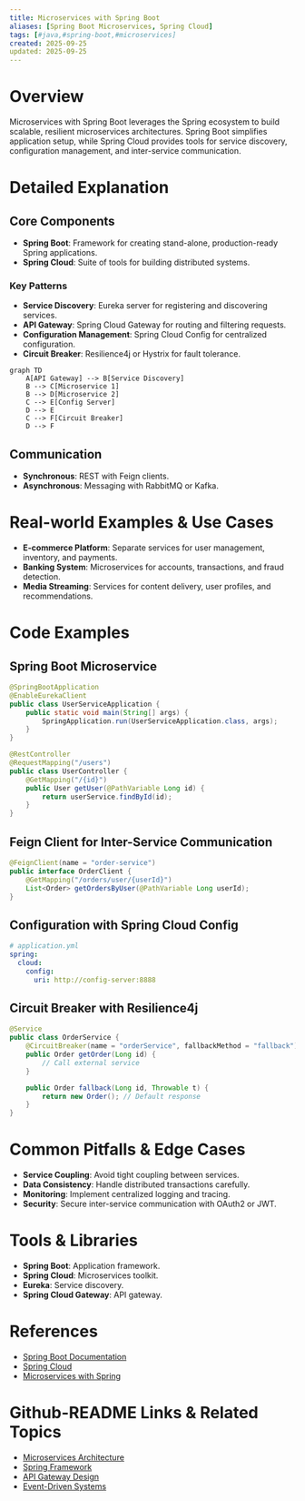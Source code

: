 ```yaml
---
title: Microservices with Spring Boot
aliases: [Spring Boot Microservices, Spring Cloud]
tags: [#java,#spring-boot,#microservices]
created: 2025-09-25
updated: 2025-09-25
---
```


# Overview

Microservices with Spring Boot leverages the Spring ecosystem to build scalable, resilient microservices architectures. Spring Boot simplifies application setup, while Spring Cloud provides tools for service discovery, configuration management, and inter-service communication.

# Detailed Explanation

## Core Components

- **Spring Boot**: Framework for creating stand-alone, production-ready Spring applications.
- **Spring Cloud**: Suite of tools for building distributed systems.

### Key Patterns

- **Service Discovery**: Eureka server for registering and discovering services.
- **API Gateway**: Spring Cloud Gateway for routing and filtering requests.
- **Configuration Management**: Spring Cloud Config for centralized configuration.
- **Circuit Breaker**: Resilience4j or Hystrix for fault tolerance.

```mermaid
graph TD
    A[API Gateway] --> B[Service Discovery]
    B --> C[Microservice 1]
    B --> D[Microservice 2]
    C --> E[Config Server]
    D --> E
    C --> F[Circuit Breaker]
    D --> F
```

## Communication

- **Synchronous**: REST with Feign clients.
- **Asynchronous**: Messaging with RabbitMQ or Kafka.

# Real-world Examples & Use Cases

- **E-commerce Platform**: Separate services for user management, inventory, and payments.
- **Banking System**: Microservices for accounts, transactions, and fraud detection.
- **Media Streaming**: Services for content delivery, user profiles, and recommendations.

# Code Examples

## Spring Boot Microservice

```java
@SpringBootApplication
@EnableEurekaClient
public class UserServiceApplication {
    public static void main(String[] args) {
        SpringApplication.run(UserServiceApplication.class, args);
    }
}

@RestController
@RequestMapping("/users")
public class UserController {
    @GetMapping("/{id}")
    public User getUser(@PathVariable Long id) {
        return userService.findById(id);
    }
}
```

## Feign Client for Inter-Service Communication

```java
@FeignClient(name = "order-service")
public interface OrderClient {
    @GetMapping("/orders/user/{userId}")
    List<Order> getOrdersByUser(@PathVariable Long userId);
}
```

## Configuration with Spring Cloud Config

```yaml
# application.yml
spring:
  cloud:
    config:
      uri: http://config-server:8888
```

## Circuit Breaker with Resilience4j

```java
@Service
public class OrderService {
    @CircuitBreaker(name = "orderService", fallbackMethod = "fallback")
    public Order getOrder(Long id) {
        // Call external service
    }

    public Order fallback(Long id, Throwable t) {
        return new Order(); // Default response
    }
}
```

# Common Pitfalls & Edge Cases

- **Service Coupling**: Avoid tight coupling between services.
- **Data Consistency**: Handle distributed transactions carefully.
- **Monitoring**: Implement centralized logging and tracing.
- **Security**: Secure inter-service communication with OAuth2 or JWT.

# Tools & Libraries

- **Spring Boot**: Application framework.
- **Spring Cloud**: Microservices toolkit.
- **Eureka**: Service discovery.
- **Spring Cloud Gateway**: API gateway.

# References

- [Spring Boot Documentation](https://spring.io/projects/spring-boot)
- [Spring Cloud](https://spring.io/projects/spring-cloud)
- [Microservices with Spring](https://spring.io/guides/tutorials/microservices-with-spring-boot/)

# Github-README Links & Related Topics

- [Microservices Architecture](../microservices-architecture/)
- [Spring Framework](../spring-framework/)
- [API Gateway Design](../api-gateway-design/)
- [Event-Driven Systems](../event-driven-systems/)
